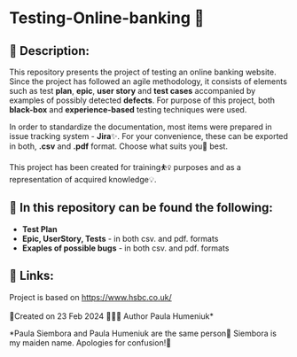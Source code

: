 # Testing-Online-banking 🏦

## 👋 Description:

This repository presents the project of testing an online banking website. Since the project has followed an agile methodology, it consists of elements such as test **plan**, **epic**, **user story** and **test cases** accompanied by examples of possibly detected **defects**. For purpose of this project, both **black-box** and **experience-based** testing techniques were used.

In order to standardize the documentation, most items were prepared in issue tracking system - **Jira**✨. 
For your convenience, these can be exported in both, **.csv** and **.pdf** format. Choose what suits you🫵 best.

This project has been created for training⛹️‍♀️ purposes and as a representation of acquired knowledge💡.

## 📝 In this repository can be found the following:

* **Test Plan**
* **Epic, UserStory, Tests** - in both csv. and pdf. formats
* **Exaples of possible bugs** - in both csv. and pdf. formats

## 🔗 Links:
Project is based on https://www.hsbc.co.uk/ 
<br></br>
📆Created on 23 Feb 2024 👷🏼‍♀️ Author Paula Humeniuk*

*Paula Siembora and Paula Humeniuk are the same person💫
Siembora is my maiden name. Apologies for confusion!💐
